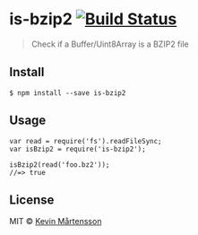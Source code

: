 # is-bzip2 [![Build Status](http://img.shields.io/travis/kevva/is-bzip2/master.svg?style=flat)](https://travis-ci.org/kevva/is-bzip2)

> Check if a Buffer/Uint8Array is a BZIP2 file


## Install

```
$ npm install --save is-bzip2
```


## Usage

```
var read = require('fs').readFileSync;
var isBzip2 = require('is-bzip2');

isBzip2(read('foo.bz2'));
//=> true
```


## License

MIT © [Kevin Mårtensson](https://github.com/kevva)
